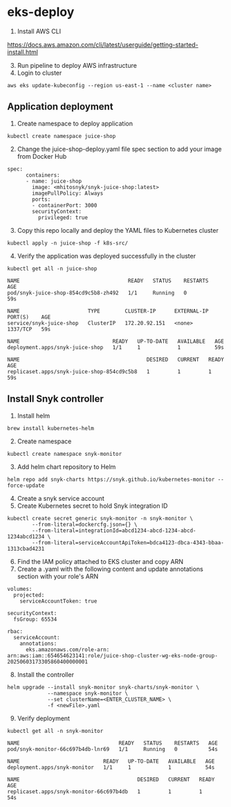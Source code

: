 # eks-deploy

1. Install AWS CLI
   
https://docs.aws.amazon.com/cli/latest/userguide/getting-started-install.html 

3. Run pipeline to deploy AWS infrastructure
4. Login to cluster
```
aws eks update-kubeconfig --region us-east-1 --name <cluster name>
```

## Application deployment
1. Create namespace to deploy application
```
kubectl create namespace juice-shop
```
2. Change the juice-shop-deploy.yaml file spec section to add your image from Docker Hub
```
spec:
      containers:
      - name: juice-shop
        image: <mhitosnyk/snyk-juice-shop:latest>
        imagePullPolicy: Always
        ports:
        - containerPort: 3000
        securityContext:
          privileged: true
```
3. Copy this repo locally and deploy the YAML files to Kubernetes cluster
```
kubectl apply -n juice-shop -f k8s-src/
```
4. Verify the application was deployed successfully in the cluster
```
kubectl get all -n juice-shop

NAME                                   READY   STATUS    RESTARTS   AGE
pod/snyk-juice-shop-854cd9c5b8-zh492   1/1     Running   0          59s

NAME                      TYPE        CLUSTER-IP      EXTERNAL-IP   PORT(S)    AGE
service/snyk-juice-shop   ClusterIP   172.20.92.151   <none>        1337/TCP   59s

NAME                              READY   UP-TO-DATE   AVAILABLE   AGE
deployment.apps/snyk-juice-shop   1/1     1            1           59s

NAME                                         DESIRED   CURRENT   READY   AGE
replicaset.apps/snyk-juice-shop-854cd9c5b8   1         1         1       59s
```

## Install Snyk controller
1. Install helm
```
brew install kubernetes-helm
```
2. Create namespace
```
kubectl create namespace snyk-monitor
```
3. Add helm chart repository to Helm
```
helm repo add snyk-charts https://snyk.github.io/kubernetes-monitor --force-update
```
4. Create a snyk service account
5. Create Kubernetes secret to hold Snyk integration ID
```
kubectl create secret generic snyk-monitor -n snyk-monitor \
        --from-literal=dockercfg.json={} \
        --from-literal=integrationId=abcd1234-abcd-1234-abcd-1234abcd1234 \
        --from-literal=serviceAccountApiToken=bdca4123-dbca-4343-bbaa-1313cbad4231
```
6. Find the IAM policy attached to EKS cluster and copy ARN
7. Create a <newFile>.yaml with the following content and update annotations section with your role's ARN
```
volumes:
  projected:
    serviceAccountToken: true
    
securityContext:
  fsGroup: 65534

rbac:
  serviceAccount:
    annotations:
      eks.amazonaws.com/role-arn: arn:aws:iam::654654623141:role/juice-shop-cluster-wg-eks-node-group-20250603173305860400000001
```
8. Install the controller
```
helm upgrade --install snyk-monitor snyk-charts/snyk-monitor \
             --namespace snyk-monitor \
             --set clusterName=<ENTER_CLUSTER_NAME> \
             -f <newFile>.yaml
```
9. Verify deployment
```
kubectl get all -n snyk-monitor

NAME                                READY   STATUS    RESTARTS   AGE
pod/snyk-monitor-66c697b4db-lnr69   1/1     Running   0          54s

NAME                           READY   UP-TO-DATE   AVAILABLE   AGE
deployment.apps/snyk-monitor   1/1     1            1           54s

NAME                                      DESIRED   CURRENT   READY   AGE
replicaset.apps/snyk-monitor-66c697b4db   1         1         1       54s
```
